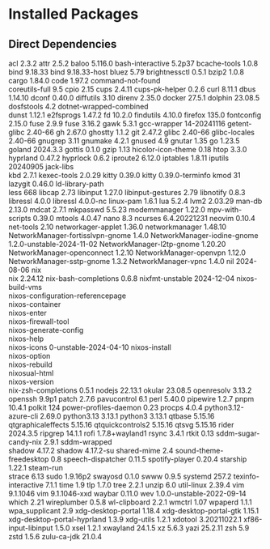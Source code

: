 # Installed Packages

## Direct Dependencies
acl                                2.3.2
attr                               2.5.2
baloo                              5.116.0
bash-interactive                   5.2p37
bcache-tools                       1.0.8
bind                               9.18.33
bind                               9.18.33-host
bluez                              5.79
brightnessctl                      0.5.1
bzip2                              1.0.8
cargo                              1.84.0
code                               1.97.2
command-not-found                  
coreutils-full                     9.5
cpio                               2.15
cups                               2.4.11
cups-pk-helper                     0.2.6
curl                               8.11.1
dbus                               1.14.10
dconf                              0.40.0
diffutils                          3.10
direnv                             2.35.0
docker                             27.5.1
dolphin                            23.08.5
dosfstools                         4.2
dotnet-wrapped-combined            
dunst                              1.12.1
e2fsprogs                          1.47.2
fd                                 10.2.0
findutils                          4.10.0
firefox                            135.0
fontconfig                         2.15.0
fuse                               2.9.9
fuse                               3.16.2
gawk                               5.3.1
gcc-wrapper                        14-20241116
getent-glibc                       2.40-66
gh                                 2.67.0
ghostty                            1.1.2
git                                2.47.2
glibc                              2.40-66
glibc-locales                      2.40-66
gnugrep                            3.11
gnumake                            4.2.1
gnused                             4.9
gnutar                             1.35
go                                 1.23.5
goland                             2024.3.3
gottis                             0.1.0
gzip                               1.13
hicolor-icon-theme                 0.18
htop                               3.3.0
hyprland                           0.47.2
hyprlock                           0.6.2
iproute2                           6.12.0
iptables                           1.8.11
iputils                            20240905
jack-libs                          
kbd                                2.7.1
kexec-tools                        2.0.29
kitty                              0.39.0
kitty                              0.39.0-terminfo
kmod                               31
lazygit                            0.46.0
ld-library-path                    
less                               668
libcap                             2.73
libinput                           1.27.0
libinput-gestures                  2.79
libnotify                          0.8.3
libressl                           4.0.0
libressl                           4.0.0-nc
linux-pam                          1.6.1
lua                                5.2.4
lvm2                               2.03.29
man-db                             2.13.0
mdcat                              2.7.1
mkpasswd                           5.5.23
modemmanager                       1.22.0
mpv-with-scripts                   0.39.0
mtools                             4.0.47
nano                               8.3
ncurses                            6.4.20221231
neovim                             0.10.4
net-tools                          2.10
networkager-applet                 1.36.0
networkmanager                     1.48.10
NetworkManager-fortisslvpn-gnome   1.4.0
NetworkManager-iodine-gnome        1.2.0-unstable-2024-11-02
NetworkManager-l2tp-gnome          1.20.20
NetworkManager-openconnect         1.2.10
NetworkManager-openvpn             1.12.0
NetworkManager-sstp-gnome          1.3.2
NetworkManager-vpnc                1.4.0
nil                                2024-08-06
nix                                
nix                                2.24.12
nix-bash-completions               0.6.8
nixfmt-unstable                    2024-12-04
nixos-build-vms                    
nixos-configuration-referencepage  
nixos-container                    
nixos-enter                        
nixos-firewall-tool                
nixos-generate-config              
nixos-help                         
nixos-icons                        0-unstable-2024-04-10
nixos-install                      
nixos-option                       
nixos-rebuild                      
nixosual-html                      
nixos-version                      
nix-zsh-completions                0.5.1
nodejs                             22.13.1
okular                             23.08.5
openresolv                         3.13.2
openssh                            9.9p1
patch                              2.7.6
pavucontrol                        6.1
perl                               5.40.0
pipewire                           1.2.7
pnpm                               10.4.1
polkit                             124
power-profiles-daemon              0.23
procps                             4.0.4
python3.12-azure-cli               2.69.0
python3.13                         3.13.1
python3                            3.13.1
qtbase                             5.15.16
qtgraphicaleffects                 5.15.16
qtquickcontrols2                   5.15.16
qtsvg                              5.15.16
rider                              2024.3.5
ripgrep                            14.1.1
rofi                               1.7.8+wayland1
rsync                              3.4.1
rtkit                              0.13
sddm-sugar-candy-nix               2.9.1
sddm-wrapped                       
shadow                             4.17.2
shadow                             4.17.2-su
shared-mime                        2.4
sound-theme-freedesktop            0.8
speech-dispatcher                  0.11.5
spotify-player                     0.20.4
starship                           1.22.1
steam-run                          
strace                             6.13
sudo                               1.9.16p2
swayosd                            0.1.0
swww                               0.9.5
systemd                            257.2
texinfo-interactive                7.1.1
time                               1.9
tlp                                1.7.0
tree                               2.2.1
unzip                              6.0
util-linux                         2.39.4
vim                                9.1.1046
vim                                9.1.1046-xxd
waybar                             0.11.0
wev                                1.0.0-unstable-2022-09-14
which                              2.21
wireplumber                        0.5.8
wl-clipboard                       2.2.1
wmctrl                             1.07
wpaperd                            1.1.1
wpa_supplicant                     2.9
xdg-desktop-portal                 1.18.4
xdg-desktop-portal-gtk             1.15.1
xdg-desktop-portal-hyprland        1.3.9
xdg-utils                          1.2.1
xdotool                            3.20211022.1
xf86-input-libinput                1.5.0
xsel                               1.2.1
xwayland                           24.1.5
xz                                 5.6.3
yazi                               25.2.11
zsh                                5.9
zstd                               1.5.6
zulu-ca-jdk                        21.0.4

